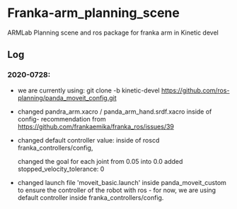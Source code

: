 # Franka-arm_planning_scene
ARMLab Planning scene and ros package for franka arm in Kinetic devel

## Log

### 2020-0728:

- we are currently using: git clone -b kinetic-devel https://github.com/ros-planning/panda_moveit_config.git


- changed pandra_arm.xacro / panda_arm_hand.srdf.xacro inside of config- recommendation from https://github.com/frankaemika/franka_ros/issues/39

- changed default controller value: inside of roscd franka_controllers/config, 

	changed the goal for each joint from 0.05 into 0.0 
	added stopped_velocity_tolerance: 0 

- changed launch file 'moveit_basic.launch' inside panda_moveit_custom to ensure the controller of the robot with ros - for now, we are using default controller inside franka_controllers/config.
